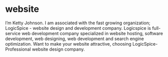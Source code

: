 website
=======

I’m Ketty Johnson. I am associated with the fast growing organization; LogicSpice - website design and development company. Logicspice is full-service web development company specialized in website hosting, software development, web designing, web development and search engine optimization. Want to make your website attractive, choosing LogicSpice-Professional website design company.
